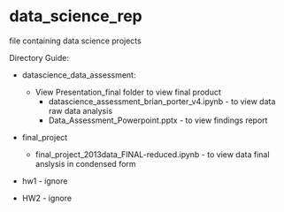 # data_science_rep
file containing data science projects

Directory Guide:

- datascience_data_assessment:
    * View Presentation_final folder to view final product
        * datascience_assessment_brian_porter_v4.ipynb - to view data raw data analysis
        * Data_Assessment_Powerpoint.pptx - to view findings report

- final_project
    * final_project_2013data_FINAL-reduced.ipynb - to view data final anslysis in condensed form

- hw1 - ignore
- HW2 - ignore
